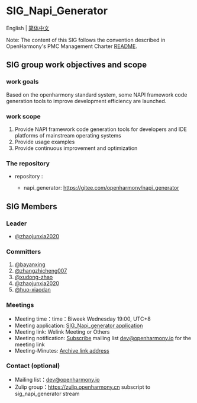 # SIG_Napi_Generator
English | [简体中文](./sig_napi_generator_cn.md)

Note: The content of this SIG follows the convention described in OpenHarmony's PMC Management Charter [README](/zh/pmc.md).

## SIG group work objectives and scope

### work goals
Based on the openharmony standard system, some NAPI framework code generation tools to improve development efficiency are launched.

### work scope
1. Provide NAPI framework code generation tools for developers and IDE platforms of mainstream operating systems
2. Provide usage examples
3. Provide continuous improvement and optimization

### The repository 
- repository :

    - napi_generator: https://gitee.com/openharmony/napi_generator

## SIG Members

### Leader
- [@zhaojunxia2020](https://gitee.com/zhaojunxia2020)

### Committers
1. [@bayanxing](https://gitee.com/bayanxing)
2. [@zhangzhicheng007](https://gitee.com/zhangzhicheng007) 
3. [@xudong-zhao](https://gitee.com/xudong-zhao)
4. [@zhaojunxia2020](https://gitee.com/zhaojunxia2020)
5. [@huo-xiaodan](https://gitee.com/huo-xiaodan)

### Meetings
 - Meeting time：time：Biweek Wednesday 19:00, UTC+8
 - Meeting application: [SIG_Napi_generator application](https://shimo.im/sheets/ppCXWxYr68k3JPk9/MODOC)
 - Meeting link: Welink Meeting or Others
 - Meeting notification: [Subscribe](https://lists.openatom.io/postorius/lists/dev.openharmony.io/) mailing list dev@openharmony.io for the meeting link
 - Meeting-Minutes: [Archive link address](https://gitee.com/openharmony-sig/sig-content/tree/master/napi_generator/meetings)

### Contact (optional)

- Mailing list：dev@openharmony.io
- Zulip group：https://zulip.openharmony.cn subscript to sig_napi_generator stream

